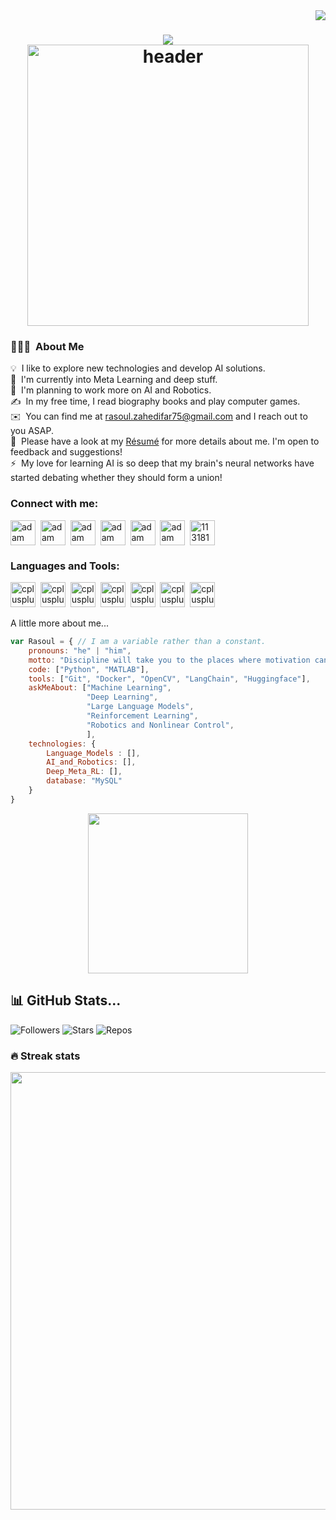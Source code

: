 <img align="right" src="https://visitor-badge.laobi.icu/badge?page_id=Rasoul-Zahedifar">

<h1 align="center">
    <img src="https://readme-typing-svg.herokuapp.com/?lines=Hello,+There!+👋;This+is+Rasoul+Zahedifar...;A+Passionate+AI+Developer;And+a+Robotics+Lover+🙋🏻‍♂️;Nice+to+meet+you!&center=true&size=27">
  </a>

<div align="center">

<img src="https://cdn.dribbble.com/users/359830/screenshots/6946934/background-meet-tom_2.gif" alt="header" height="450" />

</div>

### 👨🏻‍💻 &nbsp;About Me

💡 &nbsp;I like to explore new technologies and develop AI solutions.\
🌱 &nbsp;I'm currently into Meta Learning and deep stuff.\
🔭 &nbsp;I'm planning to work more on AI and Robotics.\
✍️ &nbsp;In my free time, I read biography books and play computer games.\
✉️ &nbsp;You can find me at rasoul.zahedifar75@gmail.com and I reach out to you ASAP.\
📄 &nbsp;Please have a look at my [Résumé](https://drive.google.com/file/d/19UluhC2GVUmrwvcGnbR-u5IgkrlGH1HF/view?usp=drive_link) for more details about me. I'm open to feedback and suggestions!\
⚡ &nbsp;My love for learning AI is so deep that my brain's neural networks have started debating whether they should form a union!

<h3 align="left">Connect with me:</h3>
<p align="left">
  <a href="https://www.linkedin.com/in/rasoul-zahedifar/?locale=fr_FR" target="blank"><img align="center"
      src="https://upload.wikimedia.org/wikipedia/commons/f/f8/LinkedIn_icon_circle.svg"
      alt="adam pithewan" height="40" width="40" /></a>&nbsp;
  <a href="https://www.instagram.com/rasoul_zahedifar/" target="blank"><img align="center"
      src="https://raw.githubusercontent.com/rahuldkjain/github-profile-readme-generator/master/src/images/icons/Social/instagram.svg"
      alt="adam pithen wala" height="40" width="40" /></a>&nbsp;
  <a href="https://t.me/Rasoul_Zahedifar" target="blank"><img align="center"
      src="https://upload.wikimedia.org/wikipedia/commons/8/82/Telegram_logo.svg"
      alt="adam pithen wala" height="40" width="40" /></a>&nbsp;
  <a href="https://join.skype.com/invite/lJf42wJCDXCI" target="blank"><img align="center"
      src="https://upload.wikimedia.org/wikipedia/commons/6/60/Skype_logo_%282019%E2%80%93present%29.svg"
      alt="adam pithen wala" height="40" width="40" /></a>&nbsp;
  <a href="https://www.researchgate.net/profile/Rasoul-Zahedifar" target="blank"><img align="center"
      src="https://upload.wikimedia.org/wikipedia/commons/5/5e/ResearchGate_icon_SVG.svg"
      alt="adam pithen wala" height="40" width="40" /></a>&nbsp;
  <a href="https://scholar.google.com/citations?user=ibJMn_YAAAAJ&hl=en" target="blank"><img align="center"
      src="https://upload.wikimedia.org/wikipedia/commons/c/c7/Google_Scholar_logo.svg"
      alt="adam pithen wala" height="40" width="40" /></a>&nbsp;
 <a href="https://orcid.org/0000-0002-7821-0185" target="blank"><img align="center" src="https://upload.wikimedia.org/wikipedia/commons/0/06/ORCID_iD.svg" alt="11318161" height="40" width="40" /></a>&nbsp;
<div align="center">
</div>


<h3 align="left">Languages and Tools:</h3>
<p align="left">
  <a href="https://www.python.org/" target="_blank" rel="noreferrer"> <img src="https://upload.wikimedia.org/wikipedia/commons/archive/c/c3/20220821153136%21Python-logo-notext.svg" alt="cplusplus" width="40" height="40"/></a>&nbsp;
  <a href="https://www.mathworks.com" target="_blank" rel="noreferrer"> <img src="https://www.svgrepo.com/show/373830/matlab.svg" alt="cplusplus" width="40" height="40"/></a>&nbsp;
  <a href="https://git-scm.com" target="_blank" rel="noreferrer"> <img src="https://upload.wikimedia.org/wikipedia/commons/3/3f/Git_icon.svg" alt="cplusplus" width="40" height="40"/></a>&nbsp;
  <a href="https://www.docker.com" target="_blank" rel="noreferrer"> <img src="https://liashchynskyi.net/static/09cd28347983de7287a1af0792371087/moby-logo.png" alt="cplusplus" width="40" height="40"/></a>&nbsp;
  <a href="https://opencv.org" target="_blank" rel="noreferrer"> <img src="https://github.com/opencv/opencv/wiki/logo/OpenCV_logo_no_text.png" alt="cplusplus" width="40" height="40"/></a>&nbsp;
  <a href="https://huggingface.co" target="_blank" rel="noreferrer"> <img src="https://seeklogo.com/images/H/hugging-face-icon-logo-48117F3DCE-seeklogo.com.png" alt="cplusplus" width="40" height="40"/></a>&nbsp;
  <a href="https://www.langchain.com" target="_blank" rel="noreferrer"> <img src="https://uploads.sitepoint.com/wp-content/uploads/2023/10/1696379444langchain-logo-lg.jpg" alt="cplusplus" width="40" height="40"/></a>&nbsp;
<!--   <a href="https://www.llamaindex.ai/" target="_blank" rel="noreferrer"> <img src="https://assets.zilliz.com/llama_Index_v3_d2f764ca91.png" alt="cplusplus" width="40" height="40"/></a>&nbsp; -->
  </p>

</div>
</div>

A little more about me...

```javascript
var Rasoul = { // I am a variable rather than a constant.
    pronouns: "he" | "him",
    motto: "Discipline will take you to the places where motivation can't",
    code: ["Python", "MATLAB"],
    tools: ["Git", "Docker", "OpenCV", "LangChain", "Huggingface"],
    askMeAbout: ["Machine Learning",
                 "Deep Learning",
                 "Large Language Models",
                 "Reinforcement Learning",
                 "Robotics and Nonlinear Control",
                 ],
    technologies: {
        Language_Models : [],
        AI_and_Robotics: [],
        Deep_Meta_RL: [],
        database: "MySQL"
    }
}
```

<div align="center">
<img align="center" style="width:16rem; height:auto" src="https://user-images.githubusercontent.com/37551474/113611467-3a567d80-9657-11eb-862b-b07b4f105c6f.gif" />
</div>


## 📊 GitHub Stats...

![Followers](https://img.shields.io/github/followers/Rasoul-Zahedifar?style=social)
![Stars](https://img.shields.io/github/stars/Rasoul-Zahedifar?style=social)
![Repos](https://badges.pufler.dev/repos/Rasoul-Zahedifar)

<div align="center">

</div>

### 🔥 Streak stats

<div align="center">

<img src="http://github-readme-streak-stats.herokuapp.com?user=Rasoul-Zahedifar&theme=dark" width="700"></img>

</div>
